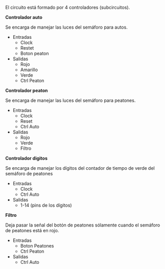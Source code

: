 El circuito está formado por 4 controladores (subcircuitos).

**Controlador auto**

Se encarga de manejar las luces del semáforo para autos.

- Entradas
  - Clock
  - Restet
  - Boton peaton
- Salidas
  - Rojo
  - Amarillo
  - Verde
  - Ctrl Peaton

**Controlador peaton**

Se encarga de manejar las luces del semáforo para peatones.

- Entradas
  - Clock
  - Reset
  - Ctrl Auto
- Salidas
  - Rojo
  - Verde
  - Filtro

**Controlador digitos**

Se encarga de manejar los dígitos del contador de tiempo de verde del semáforo de peatones

- Entradas
  - Clock
  - Ctrl Auto
- Salidas
  - 1-14 (pins de los dígitos)

**Filtro**

Deja pasar la señal del botón de peatones sólamente cuando el semáforo de peatones está en rojo.

- Entradas
  - Boton Peatones
  - Ctrl Peaton
- Salidas
  - Ctrl Auto
